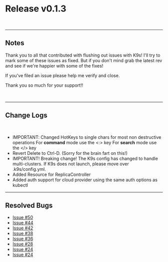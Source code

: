 # Release v0.1.3

<br/>

---
## Notes

Thank you to all that contributed with flushing out issues with K9s! I'll try
to mark some of these issues as fixed. But if you don't mind grab the latest
rev and see if we're happier with some of the fixes!

If you've filed an issue please help me verify and close.

Thank you so much for your support!!

<br/>

---
## Change Logs

<br/>

+ IMPORTANT: Changed HotKeys to single chars for most non destructive operations
  For **command** mode use the <:> key
  For **search** mode use the </> key
+ Revert Delete to Ctrl-D. (Sorry for the brain fart on this!)
+ IMPORTANT! Breaking change! The K9s config has changed to handle multi-clusters.
  If K9s does not launch, please move over .k9s/config.yml.
+ Added Resource for ReplicaController
+ Added auth support for cloud provider using the same auth options as kubectl

---
## Resolved Bugs

+ [Issue #50](https://github.com/kswapd/k11s/issues/50)
+ [Issue #44](https://github.com/kswapd/k11s/issues/44)
+ [Issue #42](https://github.com/kswapd/k11s/issues/42)
+ [Issue #38](https://github.com/kswapd/k11s/issues/38)
+ [Issue #36](https://github.com/kswapd/k11s/issues/36)
+ [Issue #28](https://github.com/kswapd/k11s/issues/28)
+ [Issue #24](https://github.com/kswapd/k11s/issues/24)
+ [Issue #24](https://github.com/kswapd/k11s/issues/3)
